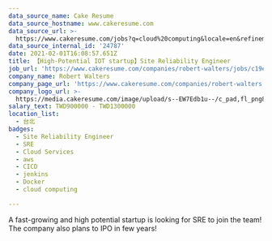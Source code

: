```yaml
---
data_source_name: Cake Resume
data_source_hostname: www.cakeresume.com
data_source_url: >-
  https://www.cakeresume.com/jobs?q=cloud%20computing&locale=en&refinementList%5Bseniority_level%5D%5B0%5D=mid_senior_level&refinementList%5Bsalary_type%5D=per_year&range%5Bsalary_range%5D%5Bmin%5D=1000000
data_source_internal_id: '24787'
date: 2021-02-01T16:08:57.651Z
title: 【High-Potential IOT startup】Site Reliability Engineer
job_url: 'https://www.cakeresume.com/companies/robert-walters/jobs/c19ec8'
company_name: Robert Walters
company_page_url: 'https://www.cakeresume.com/companies/robert-walters'
company_logo_url: >-
  https://media.cakeresume.com/image/upload/s--EW7Edb1u--/c_pad,fl_png8,h_200,w_200/v1600053194/xc6aglyvacjd8nwbof70.png
salary_text: TWD900000 - TWD1300000
location_list:
  - 台北
badges:
  - Site Reliability Engineer
  - SRE
  - Cloud Services
  - aws
  - CICD
  - jenkins
  - Docker
  - cloud computing

---
```


A fast-growing and high potential startup is looking for SRE to join the team! The company also plans to IPO in few years!